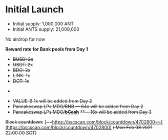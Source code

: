 # Initial Launch

* Initial supply: 1,000,000 ANT
* Initial ANTS supply: 21,000,000

No airdrop for now

**Reward rate for Bank pools from Day 1**

* ~~BUSD: 2x~~
* ~~USDT: 2x~~
* ~~BDO: 2x~~
* ~~LINK: 1x~~
* ~~DOT: 1x~~
* ~~~~\[~~**bCash**~~\]\(~~[https://medium.com/midasprotocol/midas-protocol-ecosystem-migration-dd3f5ff141cc](https://medium.com/midasprotocol/midas-protocol-ecosystem-migration-dd3f5ff141cc)~~\) ~~_\*\*_— 2x  will be open from this block~~ [~~https://bscscan.com/block/countdown/4720000~~](https://bscscan.com/block/countdown/4720000)~~~~
* ~~VALUE-B 1x will be added from Day 2~~
* ~~Pancakeswap LPs MDO/BNB — 64x will be added from Day 2~~
* ~~Pancakeswap LPs MDO/~~[~~**bCash**~~](https://medium.com/midasprotocol/midas-protocol-ecosystem-migration-dd3f5ff141cc) ~~_\*\*_— 16x will be added from Day 3~~

~~Block countdown:~~ [~~https://bscscan.com/block/countdown/4702800~~](https://bscscan.com/block/countdown/4702800) ~~\( Mon Feb 08 2021 22:00:00 SGT\)~~

